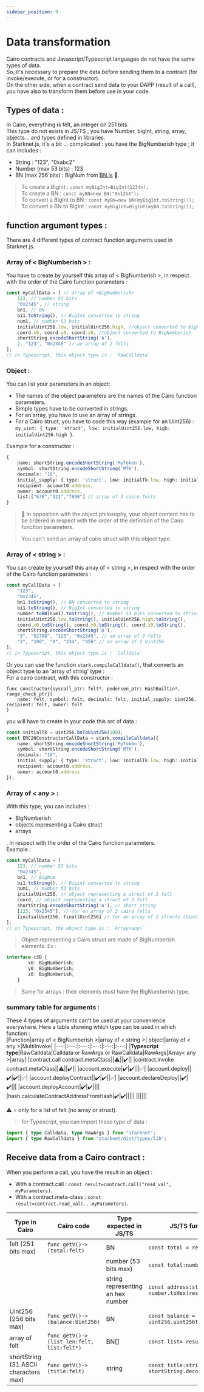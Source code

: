 ```yaml
---
sidebar_position: 9
---
```


# Data transformation 

Cairo contracts and Javascript/Typescript languages do not have the same types of data.   
So, it's necessary to prepare the data before sending them to a contract (for invoke/execute, or for a constructor).  
On the other side, when a contract send data to your DAPP (result of a call), you have also to transform them before use in your code.

## Types of data :

In Cairo, everything is felt, an integer on 251 bits.  
This type do not exists in JS/TS ; you have Number, bigInt, string, array, objects... and types defined in libraries.   
In Starknet.js, it's a bit ... complicated : you have the BigNumberish type  ; it can includes :
- String : "123", "0xabc2"
- Number (max 53 bits) : 123 
- BN (max 256 bits) : BigNum from [BN.js](https://github.com/indutny/bn.js/) 🤯.

> To create a BigInt : `const myBigInt=BigInt(1234n);`  
To create a BN :  `const myBN=new BN("0x12b4");`  
To convert a BigInt to BN : `const myBN=new BN(myBigInt.toString());`  
To convert a BN to BigInt : `const myBigInt=BigInt(myBN.toString());`


## function argument types :

There are 4 different types of contract function arguments used in Starknet.js.
### Array of < BigNumberish > :

You have to create by yourself this array of < BigNumberish >, in respect with the order of the Cairo function parameters :
```typescript
const myCallData = [ // array of <BigNumberish>
    123, // number 53 bits
    "0x2345", // string
    bn1, // BN
    bi1.toString(), // BigInt converted to string
    num1, // number 53 bits
    initialUint256.low, initialUint256.high, //object converted to BigNumberish
    coord.x0, coord.y0, coord.z0, //object converted to BigNumberish
    shortString.encodeShortString('A'),
    2, "123", "0x2345" // an array of 2 felts
];
// in Typescript, this object type is : `RawCalldata`
```
### Object :

You can list your parameters in an object: 
- The names of the object parameters are the names of the Cairo function parameters. 
- Simple types have to be converted in strings. 
- For an array, you have to use an array of strings.
- For a Cairo struct, you have to code this way (example for an Uint256) :   
`my_uint: { type: 'struct', low: initialUint256.low, high: initialUint256.high }`.  

Example for a constructor :
```typescript
{ 
	name: shortString.encodeShortString('MyToken'), 
	symbol: shortString.encodeShortString('MTK'), 
	decimals: "18", 
	initial_supply: { type: 'struct', low: initialTk.low, high: initialTk.high }, 
	recipient: account0.address, 
	owner: account0.address,
	list:["678","321","7890"] // array of 3 cairo felts
}
```
> 🚨 In opposition with the object philosophy, your object content has to be ordered in respect with the order of the definition of the Cairo function parameters.

> You can't send an array of cairo struct with this object type. 

### Array of < string > :

You can create by yourself this array of < string >, in respect with the order of the Cairo function parameters :
```typescript
const myCallData = [
    "123",
    "0x2345",
    bn1.toString(), // BN converted to string
    bi1.toString(), // BigInt converted to string
    number.toBN(num1).toString(), // Number 53 bits converted to string
    initialUint256.low.toString(), initialUint256.high.toString(),
    coord.x0.toString(), coord.y0.toString(), coord.z0.toString(),
    shortString.encodeShortString('A'),
    "3", "52788", "123", "0x2345", // an array of 3 felts 
    "2", "100", "0", "234", "456" // an array of 2 Uint256
];
// in Typescript, this object type is : `Calldata`
```
Or you can use the function `stark.compileCalldata()`, that converts an object type to an 'array of string' type :  
For a cairo contract, with this constructor :
```cairo
func constructor{syscall_ptr: felt*, pedersen_ptr: HashBuiltin*, range_check_ptr}(
    name: felt, symbol: felt, decimals: felt, initial_supply: Uint256, recipient: felt, owner: felt
)
```
you will have to create in your code this set of data :
```typescript
const initialTk = uint256.bnToUint256(100);
const ERC20ConstructorCallData = stark.compileCalldata({ 
	name: shortString.encodeShortString('MyToken'), 
	symbol: shortString.encodeShortString('MTK'), 
	decimals: "18", 
	initial_supply: { type: 'struct', low: initialTk.low, high: initialTk.high }, 
	recipient: account0.address, 
	owner: account0.address 
});
```

### Array of < any > :

With this type, you can includes :
- BigNumberish 
- objects representing a Cairo struct
- arrays  


, in respect with the order of the Cairo function parameters.    
Example :
```typescript
const myCallData = [
    123, // number 53 bits
    "0x2345",
    bn1, // BigNum
    bi1.toString(), // Bigint converted to string
    num1, // number 53 bits
    initialUint256, // object representing a struct of 2 felt
    coord, // object representing a struct of 3 felt
    shortString.encodeShortString('A'), // short string
    [123, "0x2345"], // for an array of 2 cairo felts
    [initialUint256, finallUint256] // for an array of 2 structs (Uint256 here)
];
// in Typescript, the object type is : `Array<any>`

```
> Object representing a Cairo struct are made of BigNumberish elements. Ex :
```typescript
interface c3D {
        x0: BigNumberish;
        y0: BigNumberish;
        z0: BigNumberish;
    }
```
>Same for arrays : their elements must have the BigNumberish type.

### summary table for arguments : 

These 4 types of arguments can't be used at your convenience everywhere. Here a table showing which type can be used in which function :  
|Function|array of < BigNumberish >|array of < string >| object|array of < any >|MultiInvoke|
|---:|:---:|:---:|:---:|:---:|:---:|
|**Typescript type**|RawCalldata|Calldata or RawArgs or RawCalldata|RawArgs|Array< any >|array|
|contract.call contract.metaClass||⚠️||✔️||
|contract.invoke contract.metaClass||⚠️||✔️||
|account.execute|✔️|✔️|||✅|
|account.deploy||✔️|✔️||✅|
|account.deployContract||✔️|✔️||✅|
|account.declareDeploy||✔️|✔️|||
|account.deployAccount|✔️|✔️||||
|hash.calculateContractAddressFromHash|✔️|✔️|||||
||||||

⚠️ = only for a list of felt (no array or struct).
> for Typescript, you can import these type of data :
```typescript
import { type Calldata, type RawArgs } from "starknet";
import { type RawCalldata } from "starknet/dist/types/lib";
```
 
## Receive data from a Cairo contract :

When you perform a call, you have the result in an object :  
- With a contract.call : `const result=contract.call("read_val", myParameters)`.
- With a contract.meta-class : `const result=contract.read_val(...myParameters)`.


|Type in Cairo|Cairo code|Type expected in JS/TS|JS/TS function to recover data|
|----|----------|--------------------|------------------------------|
|felt (251 bits max)|`func getV()->(total:felt)`|BN|`const total = result.total`|
|||number (53 bits max)|`const total:number = parseInt(result.total)`|
|||string representing an hex number|`const address:string = number.toHex(result.total)`|
|Uint256 (256 bits max)|`func getV()->(balance:Uint256)`|BN|`const balance = uint256.uint256toBN(result.balance)`|
|array of felt|`func getV()->(list_len:felt, list:felt*)`|BN[]|`const list= result.list`|
|shortString (31 ASCII characters max)|`func getV()->(title:felt)`|string|`const title:string = shortString.decodeShortString(result.title)`|

